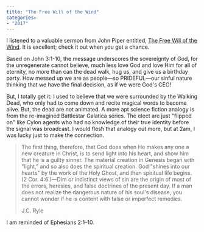 ```yaml
---
title: "The Free Will of the Wind"
categories:
- "2017"
---
```


I listened to a valuable sermon from John Piper entitled, [The Free Will of the Wind](http://www.desiringgod.org/messages/the-free-will-of-the-wind#full-audio).  It is excellent; check it out when you get a chance.

Based on John 3:1-10, the message underscores the sovereignty of God, for the unregenerate cannot believe, much less love God and love Him for all of eternity, no more than can the dead walk, hug us, and give us a birthday party. How messed up we are as people—so PRIDEFUL—our sinful nature thinking that we have the final decision, as if we were God's CEO!

But, I totally get it:  I used to believe that we were surrounded by the Walking Dead, who only had to come down and recite magical words to become alive. But, the dead are not animated.  A more apt science fiction analogy is from the re-imagined Battlestar Galatica series.  The elect are just "flipped on" like Cylon agents who had no knowledge of their true identity before the signal was broadcast.  I would flesh that analogy out more, but at 2am, I was lucky just to make the connection.

> The first thing, therefore, that God does when He makes any one a new creature in Christ, is to send light into his heart, and show him that he is a guilty sinner. The material creation in Genesis began with "light," and so also does the spiritual creation. God "shines into our hearts" by the work of the Holy Ghost, and then spiritual life begins. (2 Cor. 4:6.)—Dim or indistinct views of sin are the origin of most of the errors, heresies, and false doctrines of the present day. If a man does not realize the dangerous nature of his soul's disease, you cannot wonder if he is content with false or imperfect remedies.
> 
> J.C. Ryle

I am reminded of Ephesians 2:1–10.